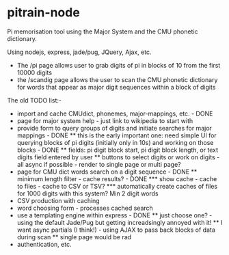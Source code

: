 # pitrain-node
Pi memorisation tool using the Major System and the CMU phonetic dictionary.

Using nodejs, express, jade/pug, JQuery, Ajax, etc.

* The /pi page allows user to grab digits of pi in blocks of 10 from the first 10000 digits
* the /scandig page allows the user to scan the CMU phonetic dictionary for words that appear as major digit sequences within a block of digits


The old TODO list:-
* import and cache CMUdict, phonemes, major-mappings, etc. - DONE
* page for major system help - just link to wikipedia to start with
* provide form to query groups of digits and initiate searches for major mappings - DONE
** this is the early important one: need simple UI for querying blocks of pi digits (initially only in 10s) and working on those blocks - DONE
** fields: pi digit block start, pi digit block length, or text digits field entered by user
** buttons to select digits or work on digits - all async if possible - render to single page or multi page?
* page for CMU dict words search on a digit sequence - DONE
** minimum length filter - cache results? - DONE
*** show cache - cache to files - cache to CSV or TSV?
*** automatically create caches of files for 1000 digits with this system? Min 2 digit words
* CSV production with caching
* word choosing form - processes cached search
* use a templating engine within express - DONE
** just choose one? - using the default Jade/Pug but getting increadsingly annoyed with it!
** I want async partials (I think!) - using AJAX to pass back blocks of data during scan
** single page would be rad
* authentication, etc.


